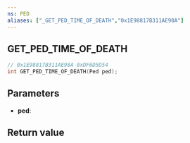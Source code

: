 ```yaml
---
ns: PED
aliases: ["_GET_PED_TIME_OF_DEATH","0x1E98817B311AE98A"]
---
```

## GET_PED_TIME_OF_DEATH

```c
// 0x1E98817B311AE98A 0xDF6D5D54
int GET_PED_TIME_OF_DEATH(Ped ped);
```

## Parameters
* **ped**: 

## Return value
